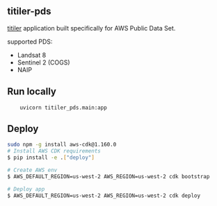 ## titiler-pds

[titiler](https://github.com/developmentseed/titiler) application built specifically for AWS Public Data Set.

supported PDS:
- Landsat 8
- Sentinel 2 (COGS)
- NAIP

## Run locally

```
    uvicorn titiler_pds.main:app
```

## Deploy

```bash
sudo npm -g install aws-cdk@1.160.0
# Install AWS CDK requirements
$ pip install -e .["deploy"]

# Create AWS env
$ AWS_DEFAULT_REGION=us-west-2 AWS_REGION=us-west-2 cdk bootstrap

# Deploy app
$ AWS_DEFAULT_REGION=us-west-2 AWS_REGION=us-west-2 cdk deploy
```
